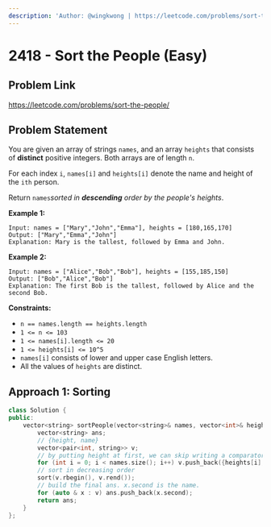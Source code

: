 ```yaml
---
description: 'Author: @wingkwong | https://leetcode.com/problems/sort-the-people/'
---
```


# 2418 - Sort the People (Easy) 

## Problem Link

https://leetcode.com/problems/sort-the-people/

## Problem Statement

You are given an array of strings `names`, and an array `heights` that consists of **distinct** positive integers. Both arrays are of length `n`.

For each index `i`, `names[i]` and `heights[i]` denote the name and height of the `ith` person.

Return `names`*sorted in **descending** order by the people's heights*.

**Example 1:**

```
Input: names = ["Mary","John","Emma"], heights = [180,165,170]
Output: ["Mary","Emma","John"]
Explanation: Mary is the tallest, followed by Emma and John.
```

**Example 2:**

```
Input: names = ["Alice","Bob","Bob"], heights = [155,185,150]
Output: ["Bob","Alice","Bob"]
Explanation: The first Bob is the tallest, followed by Alice and the second Bob.
```

**Constraints:**

- `n == names.length == heights.length`
- `1 <= n <= 103`
- `1 <= names[i].length <= 20`
- `1 <= heights[i] <= 10^5`
- `names[i]` consists of lower and upper case English letters.
- All the values of `heights` are distinct.

## Approach 1: Sorting

<Tabs>
<TabItem value="cpp" label="C++">
<SolutionAuthor name="@wingkwong"/>

```cpp
class Solution {
public:
    vector<string> sortPeople(vector<string>& names, vector<int>& heights) {
        vector<string> ans;
		// {height, name}
        vector<pair<int, string>> v;
		// by putting height at first, we can skip writing a comparator as it'll sort by first element of the pair
        for (int i = 0; i < names.size(); i++) v.push_back({heights[i], names[i]});
		// sort in decreasing order
        sort(v.rbegin(), v.rend());
		// build the final ans. x.second is the name.
        for (auto & x : v) ans.push_back(x.second);
        return ans;
    }
};
```

</TabItem>
</Tabs>